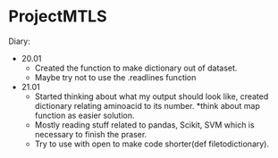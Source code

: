# ProjectMTLS

Diary:
* 20.01
    * Created the function to make dictionary out of dataset.
    * Maybe try not to use the .readlines function
* 21.01
    * Started thinking about what my output should look like, created dictionary relating aminoacid to its number. *think about map function as easier solution.
    * Mostly reading stuff related to pandas, Scikit, SVM which is necessary to finish the praser.
    * Try to use with open to make code shorter(def filetodictionary).